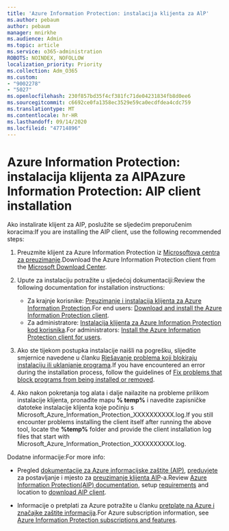 ```yaml
---
title: 'Azure Information Protection: instalacija klijenta za AlP'
ms.author: pebaum
author: pebaum
manager: mnirkhe
ms.audience: Admin
ms.topic: article
ms.service: o365-administration
ROBOTS: NOINDEX, NOFOLLOW
localization_priority: Priority
ms.collection: Adm_O365
ms.custom:
- "9002278"
- "5027"
ms.openlocfilehash: 230f857bd35f4cf381fc71de04231834fb8d0ee6
ms.sourcegitcommit: c6692ce0fa1358ec3529e59ca0ecdfdea4cdc759
ms.translationtype: MT
ms.contentlocale: hr-HR
ms.lasthandoff: 09/14/2020
ms.locfileid: "47714896"
---
```

# <a name="azure-information-protection-aip-client-installation"></a><span data-ttu-id="a413e-102">Azure Information Protection: instalacija klijenta za AlP</span><span class="sxs-lookup"><span data-stu-id="a413e-102">Azure Information Protection: AIP client installation</span></span>

<span data-ttu-id="a413e-103">Ako instalirate klijent za AIP, poslužite se sljedećim preporučenim koracima:</span><span class="sxs-lookup"><span data-stu-id="a413e-103">If you are installing the AIP client, use the following recommended steps:</span></span>

1. <span data-ttu-id="a413e-104">Preuzmite klijent za Azure Information Protection iz [Microsoftova centra za preuzimanje](https://www.microsoft.com/download/details.aspx?id=53018).</span><span class="sxs-lookup"><span data-stu-id="a413e-104">Download the Azure Information Protection client from the [Microsoft Download Center](https://www.microsoft.com/download/details.aspx?id=53018).</span></span>

2. <span data-ttu-id="a413e-105">Upute za instalaciju potražite u sljedećoj dokumentaciji:</span><span class="sxs-lookup"><span data-stu-id="a413e-105">Review the following documentation for installation instructions:</span></span>

    - <span data-ttu-id="a413e-106">Za krajnje korisnike: [Preuzimanje i instalacija klijenta za Azure Information Protection](https://docs.microsoft.com/azure/information-protection/rms-client/install-client-app).</span><span class="sxs-lookup"><span data-stu-id="a413e-106">For end users: [Download and install the Azure Information Protection client](https://docs.microsoft.com/azure/information-protection/rms-client/install-client-app).</span></span>
    - <span data-ttu-id="a413e-107">Za administratore: [Instalacija klijenta za Azure Information Protection kod korisnika](https://docs.microsoft.com/azure/information-protection/rms-client/client-admin-guide-install).</span><span class="sxs-lookup"><span data-stu-id="a413e-107">For administrators: [Install the Azure Information Protection client for users](https://docs.microsoft.com/azure/information-protection/rms-client/client-admin-guide-install).</span></span>

3. <span data-ttu-id="a413e-108">Ako ste tijekom postupka instalacije naišli na pogrešku, slijedite smjernice navedene u članku [Rješavanje problema koji blokiraju instalaciju ili uklanjanje programa](https://support.microsoft.com/help/17588/windows-fix-problems-that-block-programs-being-installed-or-removed).</span><span class="sxs-lookup"><span data-stu-id="a413e-108">If you have encountered an error during the installation process, follow the guidelines of [Fix problems that block programs from being installed or removed](https://support.microsoft.com/help/17588/windows-fix-problems-that-block-programs-being-installed-or-removed).</span></span>

4. <span data-ttu-id="a413e-109">Ako nakon pokretanja tog alata i dalje nailazite na probleme prilikom instalacije klijenta, pronađite mapu **% temp%** i navedite zapisničke datoteke instalacije klijenta koje počinju s Microsoft_Azure_Information_Protection_XXXXXXXXXX.log.</span><span class="sxs-lookup"><span data-stu-id="a413e-109">If you still encounter problems installing the client itself after running the above tool, locate the **%temp%** folder and provide the client installation log files that start with Microsoft_Azure_Information_Protection_XXXXXXXXXX.log.</span></span>

<span data-ttu-id="a413e-110">Dodatne informacije:</span><span class="sxs-lookup"><span data-stu-id="a413e-110">For more info:</span></span>

- <span data-ttu-id="a413e-111">Pregled [dokumentacije za Azure informacijske zaštite (AIP)](https://docs.microsoft.com/azure/information-protection/what-is-information-protection), [preduvjete](https://docs.microsoft.com/azure/information-protection/get-started/requirements) za postavljanje i mjesto za [preuzimanje klijenta AIP](https://www.microsoft.com/download/details.aspx?id=53018)-a.</span><span class="sxs-lookup"><span data-stu-id="a413e-111">Review [Azure Information Protection(AIP) documentation](https://docs.microsoft.com/azure/information-protection/what-is-information-protection), setup [requirements](https://docs.microsoft.com/azure/information-protection/get-started/requirements) and location to [download AIP client](https://www.microsoft.com/download/details.aspx?id=53018).</span></span>

- <span data-ttu-id="a413e-112">Informacije o pretplati za Azure potražite u članku [pretplate na Azure i značajke zaštite informacija](https://azure.microsoft.com/pricing/details/information-protection).</span><span class="sxs-lookup"><span data-stu-id="a413e-112">For Azure subscription information, see [Azure Information Protection subscriptions and features](https://azure.microsoft.com/pricing/details/information-protection).</span></span>
